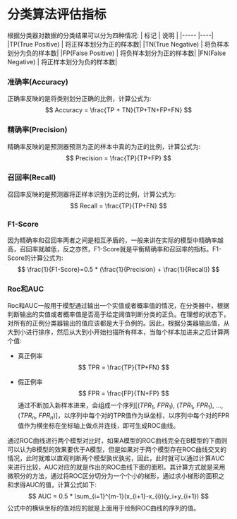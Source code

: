 # 分类算法评估指标

根据分类器对数据的分类结果可以分为四种情况:
| 标记 | 说明 |
|----- |----|
|TP(True Positive)    | 将正样本划分为正的样本数|
|TN(True Negative)    | 将负样本划分为负的样本数|
|FP(False Positive)   | 将负样本划分为正的样本数|
|FN(False Negative)   | 将正样本划分为负的样本数|

### 准确率(Accuracy)
正确率反映的是将类别划分正确的比例，计算公式为:
$$
Accuracy = \frac{TP + TN}{TP+TN+FP+FN}
$$
### 精确率(Precision)
精确率反映的是预测器预测为正的样本中真的为正的比例，计算公式为:
$$
Precision = \frac{TP}{TP+FP}
$$
### 召回率(Recall)
召回率反映的是预测器将正样本识别为正的比例，计算公式为:
$$
Recall = \frac{TP}{TP+FN}
$$
### F1-Score
因为精确率和召回率两者之间是相互矛盾的，一般来讲在实际的模型中精确率越高，召回率就越低，反之亦然，F1-Score就是平衡精确率和召回率的指标。F1-Score的计算公式为:
$$
\frac{1}{F1-Score}=0.5 * (\frac{1}{Precision} + \frac{1}{Recall}) 
$$
### Roc和AUC
Roc和AUC一般用于模型通过输出一个实值或者概率值的情况，在分类器中，根据判断输出的实值或者概率值是否高于给定阈值判断分类的正负。在理想的状态下，对所有的正例分类器输出的值应该都是大于负例的。因此，根据分类器输出值，从大到小进行排序，然后从大到小开始扫描所有样本，当每个样本加进来之后计算两个值:
- 真正例率 
 $$
 TPR = \frac{TP}{TP+FN}
 $$

- 假正例率
$$
FPR = \frac{FP}{TN+FP}
$$
通过不断加入新样本进来，会组成一个序列[($TPR_1$, $FPR_1$), ($TPR_1$, $FPR_1$), ..., ($TPR_n$, $FPR_n$)]，以序列中每个对的TPR值作为纵坐标，以序列中每个对的FPR值作为横坐标在坐标轴上做点并连线，即可生成ROC曲线。

通过ROC曲线进行两个模型对比时，如果A模型的ROC曲线完全在B模型的下面则可以认为B模型的效果要优于A模型，但是如果对于两个模型存在ROC曲线交叉的情况，此时就难以直观判断两个模型孰优孰劣，因此，此时就可以通过计算AUC来进行比较，AUC对应的就是作出的ROC曲线下面的面积。其计算方式就是采用微积分的方法，通过将ROC区分切分为一个个小的梯形，通过求小梯形的面积之和求得AUC的值，计算公式如下:
$$
AUC = 0.5 * \sum_{i=1}^{m-1}(x_{i+1}-x_{i})(y_i+y_{i+1})
$$
公式中的横纵坐标的值对应的就是上面用于绘制ROC曲线的序列的值。